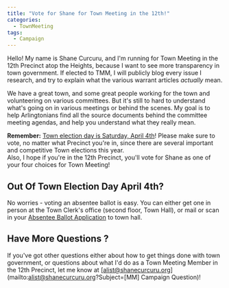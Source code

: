 ```yaml
---
title: "Vote for Shane for Town Meeting in the 12th!"
categories:
  - TownMeeting
tags:
  - Campaign
---
```


Hello!  My name is Shane Curcuru, and I'm running for Town Meeting in the 12th Precinct atop the Heights, because 
I want to see more transparency in town government.  If elected to TMM, 
I will publicly blog every issue I research, and try to explain what
the various warrant articles _actually_ mean.

We have a great town, and some great people working for the town and volunteering 
on various committees.  But it's still to hard to understand what's 
going on in various meetings or behind the scenes.  My goal is to help Arlingtonians 
find all the source documents behind the committee meeting agendas, and 
help you understand what they really mean.

**Remember:** [Town election day is Saturday, April 4th](https://www.arlingtonma.gov/town-governance/elections-voting)!
Please make sure to vote, no matter what Precinct you're in, since there 
are several important and competitive Town elections this year.  
Also, I hope if you're in the 12th Precinct, you'll vote for Shane 
as one of your four choices for Town Meeting!

## Out Of Town Election Day April 4th?

No worries - voting an absentee ballot is easy.  You can either get one 
in person at the Town Clerk's office (second floor, Town Hall), or 
mail or scan in your [Absentee Ballot Application](https://www.arlingtonma.gov/home/showdocument?id=49768) to town hall.

## Have More Questions  ?

If you've got other questions either about how to get things done with 
town government, or questions about what I'd do as a Town Meeting Member 
in the 12th Precinct, let me know at [alist@shanecurcuru.org](mailto:alist@shanecurcuru.org?Subject=[MM] Campaign Question)!
